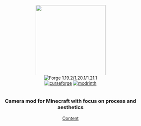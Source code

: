 <div align="center">
  <img src="https://raw.githubusercontent.com/mortuusars/resources/main/media/exposure/main.png" width="225">
    <br>
  <img src="https://img.shields.io/badge/Forge/Fabric/Quilt-1.19.2/1.20.1/1.21.1-e04e14" alt="Forge 1.19.2/1.20.1/1.21.1">
    <br>
  <a href="https://curseforge.com/minecraft/mc-mods/exposure"><img src="https://cf.way2muchnoise.eu/871755.svg" alt="curseforge"></a>
  <a href="https://modrinth.com/mod/exposure"><img src="https://img.shields.io/modrinth/dt/hB899VmG?logo=modrinth&label=&suffix=%20&style=flat&color=242629&labelColor=5ca424&logoColor=1c1c1c" alt="modrinth"></a>
  <br>
</div>

<h1></h1>

<div align="center">
  <h3>Camera mod for Minecraft with focus on process and aesthetics</h3>
  <a href="https://github.com/mortuusars/Exposure/wiki/Content">Content</a>
</div>
